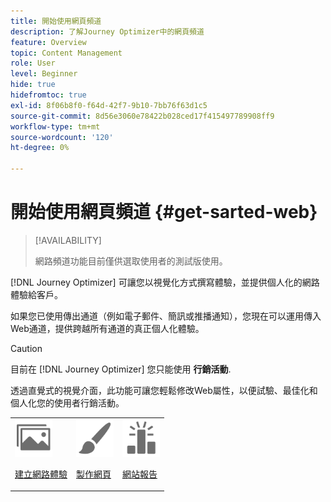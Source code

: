 ```yaml
---
title: 開始使用網頁頻道
description: 了解Journey Optimizer中的網頁頻道
feature: Overview
topic: Content Management
role: User
level: Beginner
hide: true
hidefromtoc: true
exl-id: 8f06b8f0-f64d-42f7-9b10-7bb76f63d1c5
source-git-commit: 8d56e3060e78422b028ced17f415497789908ff9
workflow-type: tm+mt
source-wordcount: '120'
ht-degree: 0%

---
```


# 開始使用網頁頻道 {#get-sarted-web}

>[!AVAILABILITY]
>
>網路頻道功能目前僅供選取使用者的測試版使用。

[!DNL Journey Optimizer] 可讓您以視覺化方式撰寫體驗，並提供個人化的網路體驗給客戶。

如果您已使用傳出通道（例如電子郵件、簡訊或推播通知），您現在可以運用傳入Web通道，提供跨越所有通道的真正個人化體驗。

>[!CAUTION]
>
>目前在 [!DNL Journey Optimizer] 您只能使用 **行銷活動**.

透過直覺式的視覺介面，此功能可讓您輕鬆修改Web屬性，以便試驗、最佳化和個人化您的使用者行銷活動。

<!--
[Learn more on web channel in this video](#video)
-->

<table>
<tr>
<td><img src="../assets/do-not-localize/icon_assets.svg" width="60px"><p><a href="create-web.md">建立網路體驗</a></p></td>
<td><img src="../assets/do-not-localize/icon_design.svg" width="60px"><p><a href="author-web.md">製作網頁</a></p></td>
<td><img src="../assets/do-not-localize/monitor.svg" width="60px"><p><a href="web-report.md">網站報告</a></p></td>
</tr>
</table>

<!--
## How-to video{#video}

The video below shows how to 

>[!VIDEO]()
-->
